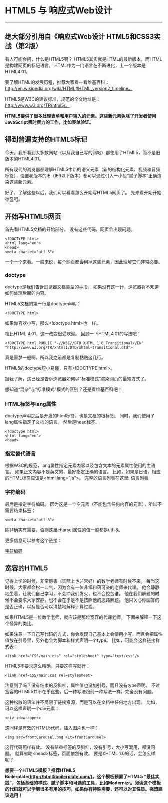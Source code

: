 # HTML5 与 响应式Web设计

---
绝大部分引用自《响应式Web设计 HTML5和CSS3实战（第2版）
---

有人可能会问，什么是HTML5啊？
HTML5其实就是HTML的最新版本，而HTML是构建网页的标记语言。
HTML作为一门语言在不断进化，上一个版本是HTML4.01。

要了解HTML的发展历程，推荐大家看一看维基百科：http://en.wikipedia.org/wiki/HTML#HTML_version2_timeline。

HTML5是W3C的建议标准，规范的全文地址是：http://www.w3.org/TR/html5/。

**HTML5提供了很多处理表单和用户输入的元素。这些新元素免除了开发者使用JavaScript费时费力的工作，比如表单验证。**

## 得到普遍支持的HTML5标记

今天，我所看到大多数网站（以及我自己写的网站）都使用了HTML5，而不是旧版本的HTML4.01。

所有现代的浏览器都理解HTML5中新的语义元素（新的结构化元素、视频和音频标签），设置老版本的IE（IE9以下版本）都可以通过引入一小段“腻子脚本”正确渲染这些新元素。

好了，了解这些以后，我们可以看看怎么开始写HTML5网页了。
先来看开始开始标签吧。

## 开始写HTML5网页

首先看HTML5文档的开始部分。
没有这些代码，网页会出现问题。

```
<!DOCTYPE html>
<html lang="en">
<head>
<meta charset="utf-8">
```

一个一个来看。一般来说，每个网页都会用掉这些元素，因此理解它们非常必要。

### doctype

doctype是我们告诉浏览器文档类型的手段。
如果没有这一行，浏览器将不知道如何处理后面的内容。

HTML5文档的第一行是doctype声明：

```
<!DOCTYPE html>
```

如果你喜欢小写，那么\<!doctype html>也一样。

相比HTML 4.01，这一改变很受欢迎。
回顾一下HTML4.01的写法吧：

```
<!DOCTYPE html PUBLIC "-//W3C//DTD XHTML 1.0 Transitional//EN" "http://www.w3.org/TR/xhtml1/DTD/xhtml-transitional.dtd">
```

真是噩梦一般啊，所以我之前都是复制黏贴这几行。

HTML5的doctype短小易懂，只有\<!DOCTYPE html>。

据我了解，这已经是告诉浏览器如何以“标准模式”渲染网页的最短方式了。

想知道“混杂”与“标准模式”模式的区别？还是看维基百科吧！

### HTML标签与lang属性

doctype声明之后是开发的html标签，也是文档的根标签。
同时，我们使用了lang属性指定了文档的语言。
然后是head标签。

```
<!doctype html>
<html lang="en">
<head>
```

### 指定替代语言

根据W3C的规范，lang属性指定元素内容以及包含文本的元素属性使用的主语言。
如果正文内容不是英文的，最好指定正确的语言。
比如，如果是日语，相应的HTML标签应该是\<html lang="ja">。
完整的语言列表在这里: [语言列表](http://www.iana.org/assignments/language-subtag-registry)

### 字符编码

最后是指定字符编码。
因为这是一个空元素（不能包含任何内容的元素），所以不需要结束标签：

```
<meta charset="utf-8">
```

除非确实有需要，否则这里charset属性的值一般都是utf-8。

更多信息可以参考这个链接：

[字符编码](https://www.w3.org/International/questions/qa-html-encoding-declarations#html5charset)

## 宽容的HTML5

记得上学的时候，非常厉害（实际上也非常好）的数学老师有时候不来。
每当这时候，大家都会松一口气，因为会有一位非常和蔼可亲的老师来代课。
他会静静地坐着，让我们自己学习，不会冲我们发火，也不会挖苦谁。
他在我们解题的时候不会要求大家安静，也不会在乎是不是按照他的思路解题。
他只关心你回答的是否正确，以及是否可以清楚地解释计算过程。

如果HTML5是一位数学老师，就应该是那位宽容的代课老师。
下面来解释一下这个怪异的类比。

如果注意一下自己写代码的方式，你会发现自己基本上会使用小写，而且会把属性值放在引号里，另外也会为脚本和样式声明一个type。
比如，可能会这样链接样式表：

```
<link href="CSS/main.css" rel="stylesheet" type="text/css"/>
```

HTML5不要求这么精确，只要这样写就行：

```
<link href=CSS/main.css rel=stylesheet>
```

注意到了吗？没有结束的反斜杠，属性值也没加引号，而且没有type声明。
不过宽容的HTML5并不在乎这些，后一种写法跟前一种写法一样，完全没有问题。

这种松散的语法并不局限于链接资源，而是可以在文档中任何地方出现。
比如，可以这样声明一个div元素：

```
<div id=wrapper>
```

这同样是有效的HTML5代码。插入图片也一样：

```
<img src=fromtCarousel.png aLt=frontCarousel>
```

这行代码照样有效。
没有结束标签的反斜杠，没有引号，大小写混用，都没问题。
就算省略\<head>标签，页面依然有效。
要是XHTML 1.0的话，会怎么样呢？

**想要一个HTML5模板？推荐HTML5 Boilerplate(http://html5boilerplate.com/)。这个模板预置了HTML5 “最佳实践”，包括基础的样式、腻子脚本和可选的工具，比如Modernizr。阅读这个模板的代码就可以学到很多有用的技巧，如果你有特殊需要，还可以对其性质。强烈建议选用！**




